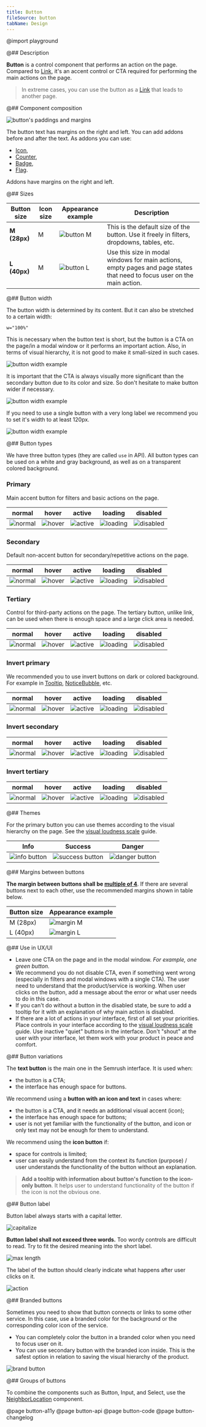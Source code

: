 ```yaml
---
title: Button
fileSource: button
tabName: Design
---
```


@import playground

@## Description

**Button** is a control component that performs an action on the page. Compared to [Link](/components/link/), it's an accent control or CTA required for performing the main actions on the page.

> In extreme cases, you can use the button as a [Link](/components/link/) that leads to another page.

@## Component composition

![button's paddings and margins](static/margins.png)

The button text has margins on the right and left. You can add addons before and after the text. As addons you can use:

- [Icon](/style/icon/),
- [Counter](/components/counter/),
- [Badge](/components/badge/),
- [Flag](/components/flags/).

Addons have margins on the right and left.

@## Sizes

| Button size  | Icon size | Appearance example             | Description                                                                                                              |
| ------------ | --------- | ------------------------------ | ------------------------------------------------------------------------------------------------------------------------ |
| **M (28px)** | M         | ![button M](static/size-m.png) | This is the default size of the button. Use it freely in filters, dropdowns, tables, etc.                                |
| **L (40px)** | M         | ![button L](static/size-l.png) | Use this size in modal windows for main actions, empty pages and page states that need to focus user on the main action. |

@## Button width

The button width is determined by its content. But it can also be stretched to a certain width:

```
w="100%"
```

This is necessary when the button text is short, but the button is a CTA on the page/in a modal window or it performs an important action. Also, in terms of visual hierarchy, it is not good to make it small-sized in such cases.

![button width example](static/button-width.png)

It is important that the CTA is always visually more significant than the secondary button due to its color and size. So don't hesitate to make button wider if necessary.

![button width example](static/button-width2.png)

If you need to use a single button with a very long label we recommend you to set it's width to at least 120px.

![button width example](static/button-width3.png)

@## Button types

We have three button types (they are called `use` in API). All button types can be used on a white and gray background, as well as on a transparent colored background.

### Primary

Main accent button for filters and basic actions on the page.

|               normal                |               hover               |               active                |                loading                | disabled                                |
| :---------------------------------: | :-------------------------------: | :---------------------------------: | :-----------------------------------: | --------------------------------------- |
| ![normal](static/button-normal.png) | ![hover](static/button-hover.png) | ![active](static/button-active.png) | ![loading](static/button-loading.png) | ![disabled](static/button-disabled.png) |

### Secondary

Default non-accent button for secondary/repetitive actions on the page.

|             normal              |                hover                 |                 active                 |                 loading                  | disabled                                   |
| :-----------------------------: | :----------------------------------: | :------------------------------------: | :--------------------------------------: | ------------------------------------------ |
| ![normal](static/secondary.png) | ![hover](static/secondary-hover.png) | ![active](static/secondary-active.png) | ![loading](static/secondary-loading.png) | ![disabled](static/secondary-disabled.png) |

### Tertiary

Control for third-party actions on the page. The tertiary button, unlike link, can be used when there is enough space and a large click area is needed.

|             normal             |                hover                |                active                 |                 loading                 | disabled                                  |
| :----------------------------: | :---------------------------------: | :-----------------------------------: | :-------------------------------------: | ----------------------------------------- |
| ![normal](static/tertiary.png) | ![hover](static/tertiary-hover.png) | ![active](static/tertiary-active.png) | ![loading](static/tertiary-loading.png) | ![disabled](static/tertiary-disabled.png) |

### Invert primary

We recommended you to use invert buttons on dark or colored background. For example in [Tooltip](/components/tooltip/), [NoticeBubble](/components/notice-bubble/), etc.

|               normal                |               hover               |               active                |                loading                | disabled                                |
| :---------------------------------: | :-------------------------------: | :---------------------------------: | :-----------------------------------: | --------------------------------------- |
| ![normal](static/invert-normal.png) | ![hover](static/invert-hover.png) | ![active](static/invert-active.png) | ![loading](static/invert-loading.png) | ![disabled](static/invert-disabled.png) |

### Invert secondary

|                   normal                   |                  hover                   |                   active                   |                   loading                    | disabled                                       |
| :----------------------------------------: | :--------------------------------------: | :----------------------------------------: | :------------------------------------------: | ---------------------------------------------- |
| ![normal](static/invert-second-normal.png) | ![hover](static/invert-second-hover.png) | ![active](static/invert-second-active.png) | ![loading](static/invert-second-loading.png) | ![disabled](static/invert-second-disabled.png) |

### Invert tertiary

|                    normal                    |                   hover                    |                    active                    |                    loading                     | disabled                                         |
| :------------------------------------------: | :----------------------------------------: | :------------------------------------------: | :--------------------------------------------: | ------------------------------------------------ |
| ![normal](static/invert-tertiary-normal.png) | ![hover](static/invert-tertiary-hover.png) | ![active](static/invert-tertiary-active.png) | ![loading](static/invert-tertiary-loading.png) | ![disabled](static/invert-tertiary-disabled.png) |

@## Themes

For the primary button you can use themes according to the visual hierarchy on the page. See the [visual loudness scale](/core-principles/visual-loudness-scale) guide.

| Info                                 | Success                                    | Danger                                   |
| ------------------------------------ | ------------------------------------------ | ---------------------------------------- |
| ![info button](static/info-butt.png) | ![success button](static/success-butt.png) | ![danger button](static/danger-butt.png) |

@## Margins between buttons

**The margin between buttons shall be [multiple of 4](/layout/box-system/#spacing_system)**. If there are several buttons next to each other, use the recommended margins shown in table below.

| Button size | Appearance example               |
| ----------- | -------------------------------- |
| M (28px)    | ![margin M](static/margin-2.png) |
| L (40px)    | ![margin L](static/margin-1.png) |

@## Use in UX/UI

- Leave one CTA on the page and in the modal window. _For example, one green button._
- We recommend you do not disable CTA, even if something went wrong (especially in filters and modal windows with a single CTA). The user need to understand that the product/service is working. When user clicks on the button, add a message about the error or what user needs to do in this case.
- If you can't do without a button in the disabled state, be sure to add a tooltip for it with an explanation of why main action is disabled.
- If there are a lot of actions in your interface, first of all set your priorities. Place controls in your interface according to the [visual loudness scale](/core-principles/visual-loudness-scale/) guide. Use inactive "quiet" buttons in the interface. Don't "shout" at the user with your interface, let them work with your product in peace and comfort.

@## Button variations

The **text button** is the main one in the Semrush interface. It is used when:

- the button is a CTA;
- the interface has enough space for buttons.

We recommend using a **button with an icon and text** in cases where:

- the button is a CTA, and it needs an additional visual accent (icon);
- the interface has enough space for buttons;
- user is not yet familiar with the functionality of the button, and icon or only text may not be enough for them to understand.

We recommend using the **icon button** if:

- space for controls is limited;
- user can easily understand from the context its function (purpose) / user understands the functionality of the button without an explanation.

> **Add a tooltip with information about button's function to the icon-only button**. It helps user to understand functionality of the button if the icon is not the obvious one.

@## Button label

Button label always starts with a capital letter.

![capitalize](static/capitalize.png)

**Button label shall not exceed three words.** Too wordy controls are difficult to read. Try to fit the desired meaning into the short label.

![max length](static/max-length.png)

The label of the button should clearly indicate what happens after user clicks on it.

![action](static/define-action.png)

@## Branded buttons

Sometimes you need to show that button connects or links to some other service. In this case, use a branded color for the background or the corresponding color icon of the service.

- You can completely color the button in a branded color when you need to focus user on it.
- You can use secondary button with the branded icon inside. This is the safest option in relation to saving the visual hierarchy of the product.

![brand button](static/button-brand.png)

@## Groups of buttons

To combine the components such as Button, Input, and Select, use the [NeighborLocation](/utils/neighbor-location/) component.

@page button-a11y
@page button-api
@page button-code
@page button-changelog
